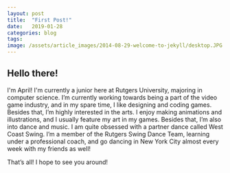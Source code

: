 ```yaml
---
layout: post
title:  "First Post!"
date:   2019-01-28
categories: blog
tags:
image: /assets/article_images/2014-08-29-welcome-to-jekyll/desktop.JPG
---
```


<h2>Hello there!</h2>

I'm April! I'm currently a junior here at Rutgers University, majoring in computer science. I’m currently working towards being a part of the video game industry, and in my spare time, I like designing and coding games. Besides that, I’m highly interested in the arts. I enjoy making animations and illustrations, and I usually feature my art in my games. Besides that, I’m also into dance and music. I am quite obsessed with a partner dance called West Coast Swing. I’m a member of the Rutgers Swing Dance Team, learning under a professional coach, and go dancing in New York City almost every week with my friends as well! 

That’s all! I hope to see you around! 
